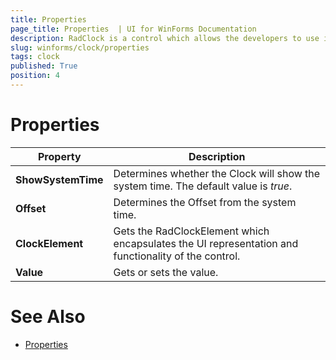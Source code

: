 ```yaml
---
title: Properties 
page_title: Properties  | UI for WinForms Documentation
description: RadClock is a control which allows the developers to use it in their applications to display time to the users.
slug: winforms/clock/properties 
tags: clock
published: True
position: 4 
---
```


# Properties

|Property|Description|
|----|----|
|__ShowSystemTime__|Determines whether the Clock will show the system time. The default value is *true*.|
|__Offset__|Determines the Offset from the system time.|
|__ClockElement__|Gets the RadClockElement which encapsulates the UI representation and functionality of the control.|
|__Value__|Gets or sets the value.|

# See Also

* [Properties](https://docs.telerik.com/devtools/winforms/api/telerik.wincontrols.ui.radclock.html#properties)


 


